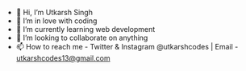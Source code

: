 - 👋 Hi, I’m Utkarsh Singh
- 👀 I’m in love with coding
- 🌱 I’m currently learning web development
- 💞️ I’m looking to collaborate on anything
- 📫 How to reach me - Twitter & Instagram @utkarshcodes | Email - utkarshcodes13@gmail.com

<!---
Utkarshsgithub/Utkarshsgithub is a ✨ special ✨ repository because its `README.md` (this file) appears on your GitHub profile.
You can click the Preview link to take a look at your changes.
--->
